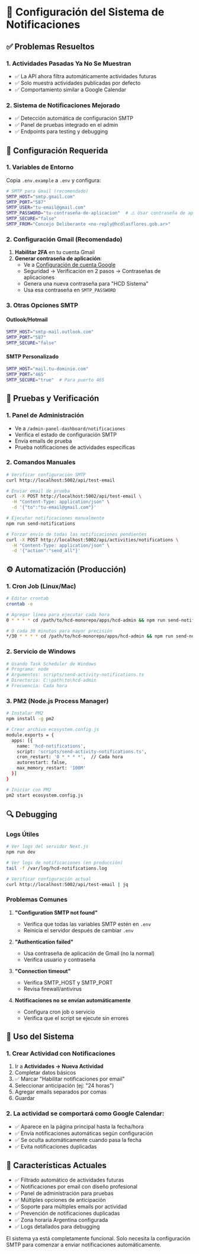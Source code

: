 # 🔧 Configuración del Sistema de Notificaciones

## ✅ Problemas Resueltos

### 1. **Actividades Pasadas Ya No Se Muestran**
- ✅ La API ahora filtra automáticamente actividades futuras
- ✅ Solo muestra actividades publicadas por defecto
- ✅ Comportamiento similar a Google Calendar

### 2. **Sistema de Notificaciones Mejorado**
- ✅ Detección automática de configuración SMTP
- ✅ Panel de pruebas integrado en el admin
- ✅ Endpoints para testing y debugging

## 🚀 Configuración Requerida

### 1. Variables de Entorno

Copia `.env.example` a `.env` y configura:

```bash
# SMTP para Gmail (recomendado)
SMTP_HOST="smtp.gmail.com"
SMTP_PORT="587"
SMTP_USER="tu-email@gmail.com"
SMTP_PASSWORD="tu-contraseña-de-aplicacion"  # ⚠️ Usar contraseña de aplicación, no la normal
SMTP_SECURE="false"
SMTP_FROM="Concejo Deliberante <no-reply@hcdlasflores.gob.ar>"
```

### 2. Configuración Gmail (Recomendado)

1. **Habilitar 2FA** en tu cuenta Gmail
2. **Generar contraseña de aplicación**:
   - Ve a [Configuración de cuenta Google](https://myaccount.google.com/)
   - Seguridad → Verificación en 2 pasos → Contraseñas de aplicaciones
   - Genera una nueva contraseña para "HCD Sistema"
   - Usa esa contraseña en `SMTP_PASSWORD`

### 3. Otras Opciones SMTP

#### Outlook/Hotmail
```bash
SMTP_HOST="smtp-mail.outlook.com"
SMTP_PORT="587"
SMTP_SECURE="false"
```

#### SMTP Personalizado
```bash
SMTP_HOST="mail.tu-dominio.com"
SMTP_PORT="465"
SMTP_SECURE="true"  # Para puerto 465
```

## 🧪 Pruebas y Verificación

### 1. Panel de Administración
- Ve a `/admin-panel-dashboard/notificaciones`
- Verifica el estado de configuración SMTP
- Envía emails de prueba
- Prueba notificaciones de actividades específicas

### 2. Comandos Manuales

```bash
# Verificar configuración SMTP
curl http://localhost:5002/api/test-email

# Enviar email de prueba
curl -X POST http://localhost:5002/api/test-email \
  -H "Content-Type: application/json" \
  -d '{"to":"tu-email@gmail.com"}'

# Ejecutar notificaciones manualmente
npm run send-notifications

# Forzar envío de todas las notificaciones pendientes
curl -X POST http://localhost:5002/api/activities/notifications \
  -H "Content-Type: application/json" \
  -d '{"action":"send_all"}'
```

## ⚙️ Automatización (Producción)

### 1. Cron Job (Linux/Mac)
```bash
# Editar crontab
crontab -e

# Agregar línea para ejecutar cada hora
0 * * * * cd /path/to/hcd-monorepo/apps/hcd-admin && npm run send-notifications >> /var/log/hcd-notifications.log 2>&1

# O cada 30 minutos para mayor precisión
*/30 * * * * cd /path/to/hcd-monorepo/apps/hcd-admin && npm run send-notifications >> /var/log/hcd-notifications.log 2>&1
```

### 2. Servicio de Windows
```bash
# Usando Task Scheduler de Windows
# Programa: node
# Argumentos: scripts/send-activity-notifications.ts
# Directorio: C:\path\to\hcd-admin
# Frecuencia: Cada hora
```

### 3. PM2 (Node.js Process Manager)
```bash
# Instalar PM2
npm install -g pm2

# Crear archivo ecosystem.config.js
module.exports = {
  apps: [{
    name: 'hcd-notifications',
    script: 'scripts/send-activity-notifications.ts',
    cron_restart: '0 * * * *',  // Cada hora
    autorestart: false,
    max_memory_restart: '100M'
  }]
}

# Iniciar con PM2
pm2 start ecosystem.config.js
```

## 🔍 Debugging

### Logs Útiles
```bash
# Ver logs del servidor Next.js
npm run dev

# Ver logs de notificaciones (en producción)
tail -f /var/log/hcd-notifications.log

# Verificar configuración actual
curl http://localhost:5002/api/test-email | jq
```

### Problemas Comunes

1. **"Configuration SMTP not found"**
   - Verifica que todas las variables SMTP estén en `.env`
   - Reinicia el servidor después de cambiar `.env`

2. **"Authentication failed"**
   - Usa contraseña de aplicación de Gmail (no la normal)
   - Verifica usuario y contraseña

3. **"Connection timeout"**
   - Verifica SMTP_HOST y SMTP_PORT
   - Revisa firewall/antivirus

4. **Notificaciones no se envían automáticamente**
   - Configura cron job o servicio
   - Verifica que el script se ejecute sin errores

## 📱 Uso del Sistema

### 1. Crear Actividad con Notificaciones
1. Ir a **Actividades → Nueva Actividad**
2. Completar datos básicos
3. ✅ Marcar "Habilitar notificaciones por email"
4. Seleccionar anticipación (ej: "24 horas")
5. Agregar emails separados por comas
6. Guardar

### 2. La actividad se comportará como Google Calendar:
- ✅ Aparece en la página principal hasta la fecha/hora
- ✅ Envía notificaciones automáticas según configuración
- ✅ Se oculta automáticamente cuando pasa la fecha
- ✅ Evita notificaciones duplicadas

## 🎯 Características Actuales

- ✅ Filtrado automático de actividades futuras
- ✅ Notificaciones por email con diseño profesional
- ✅ Panel de administración para pruebas
- ✅ Múltiples opciones de anticipación
- ✅ Soporte para múltiples emails por actividad
- ✅ Prevención de notificaciones duplicadas
- ✅ Zona horaria Argentina configurada
- ✅ Logs detallados para debugging

El sistema ya está completamente funcional. Solo necesita la configuración SMTP para comenzar a enviar notificaciones automáticamente.